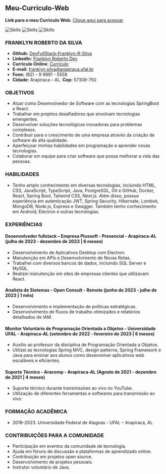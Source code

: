 ## Meu-Curriculo-Web

**Link para o meu Curriculo Web:** [Clique aqui para acessar](https://meu-curriculo-franklyn-roberto.netlify.app/)

![Skills](https://img.shields.io/badge/Html-5-blueviolet?style=plastic&logo=html5) ![Skills](https://img.shields.io/badge/Css-3-blueviolet?style=plastic&logo=css3) ![Skills](https://img.shields.io/badge/Java-Script-orange?style=plastic&logo=javascript)

### FRANKLYN ROBERTO DA SILVA

- **Github:** [DevFullStack-Franklyn-R-Silva](https://github.com/DevFullStack-Franklyn-R-Silva)
- **LinkedIn:** [Franklyn Roberto Dev](https://www.linkedin.com/in/franklyn-roberto-dev/)
- **Currículo Online:** [Currículo](https://meu-curriculo-franklyn-roberto.netlify.app/)
- **E-mail:** franklyn.silva@arapiraca.ufal.br
- **Fone:** (82) – 9 9991 - 5558
- **Cidade:** Arapiraca – AL. **Cep:** 57308-750

### OBJETIVOS

- Atuar como Desenvolvedor de Software com as tecnologias SpringBoot e React.
- Trabalhar em projetos desafiadores que envolvam tecnologias emergentes.
- Desenvolver soluções tecnológicas inovadoras para problemas complexos.
- Contribuir para o crescimento de uma empresa através da criação de software de alta qualidade.
- Aperfeiçoar minhas habilidades em programação e aprender novas tecnologias.
- Colaborar em equipe para criar software que possa melhorar a vida das pessoas.

### HABILIDADES

- Tenho amplo conhecimento em diversas tecnologias, incluindo HTML, CSS, JavaScript, TypeScript, Java, PostgreSQL, Git e GitHub, Docker, React, Spring Boot, Tailwind CSS, Next.js. Além disso, possuo experiência em autenticação JWT, Spring Security, Hibernate, Lombok, MongoDB, Node.js, Express e Swagger. Também tenho conhecimento em Android, Electron e outras tecnologias.

### EXPERIÊNCIAS

#### Desenvolvedor fullstack – Empresa Plussoft - Presencial - Arapiraca-AL (julho de 2023 - dezembro de 2023 | 6 meses)

- Desenvolvimento de Aplicativos Desktop com Electron.
- Manutenção em APIs e Desenvolvimento de Novas Rotas.
- Trabalhei com diversos bancos de dados, incluindo SQL Server e MySQL.
- Realizei manutenção em sites de empresas clientes que utilizavam React.

#### Analista de Sistemas - Open Consult - Remoto (junho de 2023 - julho de 2023 | 1 mês)

- Desenvolvimento e implementação de políticas estratégicas.
- Desenvolvimento de fluxos de trabalho otimizados e relatórios detalhados de IAM.

#### Monitor Voluntário de Programação Orientada a Objetos - Universidade UFAL - Arapiraca-AL (setembro de 2022 - fevereiro de 2023 | 6 meses)

- Auxílio ao professor da disciplina de Programação Orientada a Objetos.
- Utilizei as tecnologias Spring MVC, design patterns, Spring Framework e Java para ensinar aos alunos como desenvolver aplicativos web escaláveis e eficientes.

#### Suporte Técnico - Aracomp - Arapiraca-AL (Agosto de 2021 - dezembro de 2021 | 4 meses)

- Suporte técnico durante transmissões ao vivo no YouTube.
- Utilização de diferentes ferramentas e softwares para transmissão ao vivo.

### FORMAÇÃO ACADÊMICA

- 2018–2023. Universidade Federal de Alagoas - UFAL – Arapiraca, AL

### CONTRIBUIÇÕES PARA A COMUNIDADE

- Participação em eventos da comunidade de tecnologia.
- Ajuda em fóruns de discussão e plataformas de aprendizado online.
- Contribuição em projetos open source.
- Desenvolvimento de projetos pessoais.
- Instrutor voluntário de Java.
